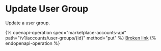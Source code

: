 # Update User Group

Update a user group.

{% openapi-operation spec="marketplace-accounts-api" path="/v1/accounts/user-groups/{id}" method="put" %}
[Broken link](broken-reference)
{% endopenapi-operation %}
